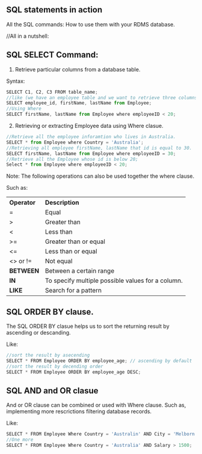 ## SQL statements in action

All the SQL commands: How to use them with your RDMS database.

//All in a nutshell:

## SQL SELECT Command:

1. Retrieve particular columns from a database table.

Syntax:
```js
SELECT C1, C2, C3 FROM table_name;
//like (we have an employee table and we want to retrieve three columns.)
SELECT employee_id, firstName, lastName from Employee;
//Using Where
SELECT firstName, lastName from Employee where employeeID < 20;

```

2. Retrieving or extracting Employee data using Where clasue.

```js
//Retrieve all the employee inforamtion who lives in Australia.
SELECT * from Employee where Country = 'Australia';
//Retrieving all employee firstName, lastName that id is equal to 30.
SELECT firstName, lastName from Employee where employeeID = 30;
//Retrieve all the Employee whose id is below 20;
Select * from Employee where employeeID < 20;
```
Note: The following operations can also be used together the where clause.

Such as:

<table style="width: 100%;">
        <tr style="text-align: left;">
            <th>Operator</th>
            <th>Description</th>
        </tr>
        <tr>
            <td>=</td>
            <td>Equal</td>
        </tr>
        <tr>
            <td>></td>
            <td>Greater than</td>
        </tr>
        <tr>
            <td><</td>
            <td>Less than</td>
        </tr>
        <tr>
            <td>>=</td>
            <td>Greater than or equal</td>
        </tr>
        <tr>
            <td><=</td>
            <td>Less than or equal</td>
        </tr>
        <tr>
            <td> <> or !=</td>
            <td>Not equal</td>
        </tr>
        <tr>
            <td><b>BETWEEN</b></td>
            <td>Between a certain range</td>
        </tr>
        <tr>
            <td><b>IN</b></td>
            <td>To specify multiple possible values for a column.</td>
        </tr>
        <tr>
            <td><b>LIKE</b></td>
            <td>Search for a pattern</td>
        </tr>
    </table>


## SQL ORDER BY clause.

The SQL ORDER BY clasue helps us to sort the returning result by ascending or descanding.

Like:

```js
//sort the result by asecending
SELECT * FROM Employee ORDER BY employee_age; // ascending by default
//sort the result by decending order
SELECT * FROM Employee ORDER BY employee_age DESC;
```

## SQL AND and OR clasue

And or OR clause can be combined or used with Where clause. Such as, implementing more rescrictions filtering database records.

Like:

```js
SELECT * FROM Employee Where Country = 'Australin' AND City = 'Melborn';
//One more
SELECT * FROM Employee Where Country = 'Australia' AND Salary > 1500;

```